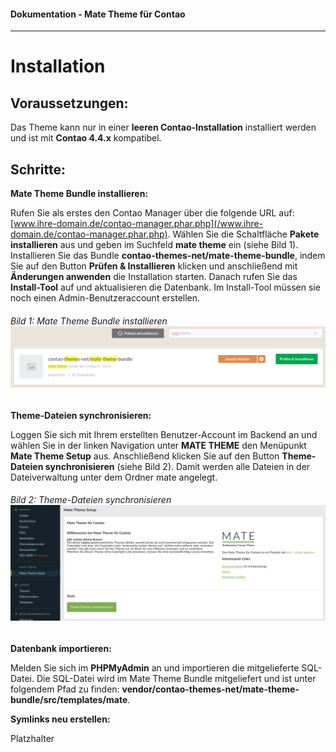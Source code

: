 #### Dokumentation - Mate Theme für Contao

---

# Installation

## Voraussetzungen:

Das Theme kann nur in einer **leeren Contao-Installation** installiert werden und ist mit **Contao 4.4.x** kompatibel.

## Schritte:

**Mate Theme Bundle installieren:**

Rufen Sie als erstes den Contao Manager über die folgende URL auf: [www.ihre-domain.de/contao-manager.phar.php](/www.ihre-domain.de/contao-manager.phar.php). Wählen Sie die Schaltfläche **Pakete installieren** aus und geben im Suchfeld **mate theme** ein \(siehe Bild 1\). Installieren Sie das Bundle **contao-themes-net/mate-theme-bundle**, indem Sie auf den Button **Prüfen & Installieren** klicken und anschließend mit **Änderungen anwenden** die Installation starten. Danach rufen Sie das **Install-Tool** auf und aktualisieren die Datenbank. Im Install-Tool müssen sie noch einen Admin-Benutzeraccount erstellen.

###### Bild 1: Mate Theme Bundle installieren ![](/mate-theme/images/bundle-installieren.png)

**Theme-Dateien synchronisieren:**

Loggen Sie sich mit Ihrem erstellten Benutzer-Account im Backend an und wählen Sie in der linken Navigation unter **MATE THEME** den Menüpunkt **Mate Theme Setup** aus. Anschließend klicken Sie auf den Button **Theme-Dateien synchronisieren** \(siehe Bild 2\). Damit werden alle Dateien in der Dateiverwaltung unter dem Ordner mate angelegt.



###### Bild 2: Theme-Dateien synchronisieren![](/mate-theme/images/dateien-synchronisieren.png)

**Datenbank importieren:**

Melden Sie sich im **PHPMyAdmin** an und importieren die mitgelieferte SQL-Datei. Die SQL-Datei wird im Mate Theme Bundle mitgeliefert und ist unter folgendem Pfad zu finden: **vendor/contao-themes-net/mate-theme-bundle/src/templates/mate**.



**Symlinks neu erstellen:**

Platzhalter

